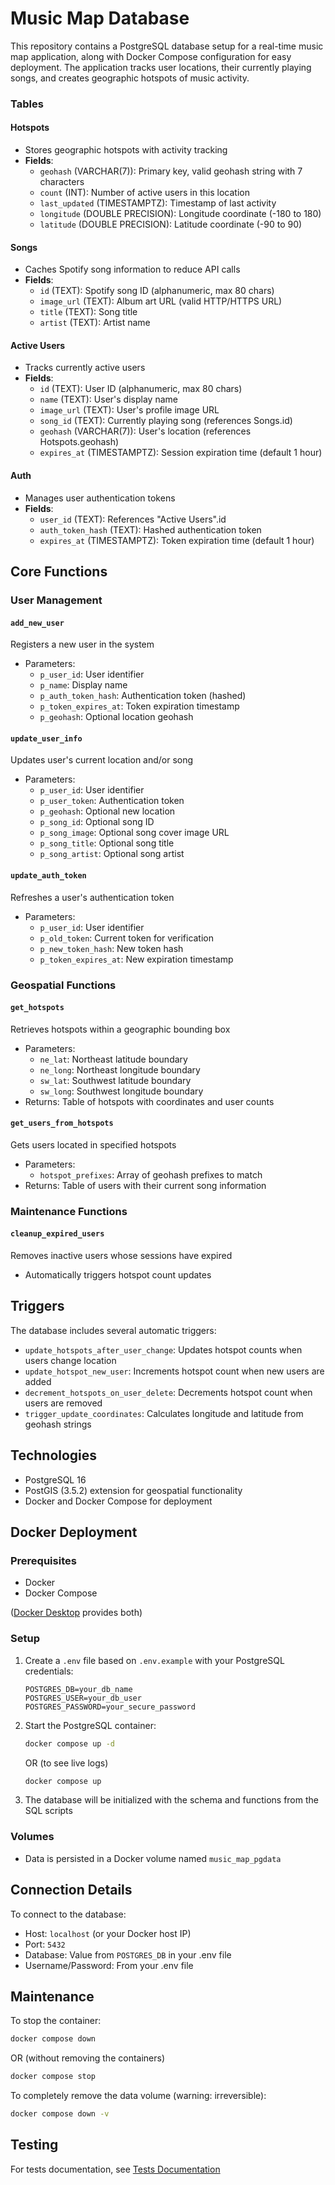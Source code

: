 # Music Map Database

This repository contains a PostgreSQL database setup for a real-time music map application, along with Docker Compose configuration for easy deployment. The application tracks user locations, their currently playing songs, and creates geographic hotspots of music activity.

### Tables

#### Hotspots
- Stores geographic hotspots with activity tracking
- **Fields**:
  - `geohash` (VARCHAR(7)): Primary key, valid geohash string with 7 characters
  - `count` (INT): Number of active users in this location
  - `last_updated` (TIMESTAMPTZ): Timestamp of last activity
  - `longitude` (DOUBLE PRECISION): Longitude coordinate (-180 to 180)
  - `latitude` (DOUBLE PRECISION): Latitude coordinate (-90 to 90)
  
#### Songs
- Caches Spotify song information to reduce API calls
- **Fields**:
  - `id` (TEXT): Spotify song ID (alphanumeric, max 80 chars)
  - `image_url` (TEXT): Album art URL (valid HTTP/HTTPS URL)
  - `title` (TEXT): Song title
  - `artist` (TEXT): Artist name

#### Active Users
- Tracks currently active users
- **Fields**:
  - `id` (TEXT): User ID (alphanumeric, max 80 chars)
  - `name` (TEXT): User's display name
  - `image_url` (TEXT): User's profile image URL
  - `song_id` (TEXT): Currently playing song (references Songs.id)
  - `geohash` (VARCHAR(7)): User's location (references Hotspots.geohash)
  - `expires_at` (TIMESTAMPTZ): Session expiration time (default 1 hour)

#### Auth
- Manages user authentication tokens
- **Fields**:
  - `user_id` (TEXT): References "Active Users".id
  - `auth_token_hash` (TEXT): Hashed authentication token
  - `expires_at` (TIMESTAMPTZ): Token expiration time (default 1 hour)


## Core Functions

### User Management

#### `add_new_user`
Registers a new user in the system
- Parameters:
  - `p_user_id`: User identifier
  - `p_name`: Display name
  - `p_auth_token_hash`: Authentication token (hashed)
  - `p_token_expires_at`: Token expiration timestamp
  - `p_geohash`: Optional location geohash

#### `update_user_info`
Updates user's current location and/or song
- Parameters:
  - `p_user_id`: User identifier
  - `p_user_token`: Authentication token
  - `p_geohash`: Optional new location
  - `p_song_id`: Optional song ID
  - `p_song_image`: Optional song cover image URL
  - `p_song_title`: Optional song title
  - `p_song_artist`: Optional song artist

#### `update_auth_token`
Refreshes a user's authentication token
- Parameters:
  - `p_user_id`: User identifier
  - `p_old_token`: Current token for verification
  - `p_new_token_hash`: New token hash
  - `p_token_expires_at`: New expiration timestamp

### Geospatial Functions

#### `get_hotspots`
Retrieves hotspots within a geographic bounding box
- Parameters:
  - `ne_lat`: Northeast latitude boundary
  - `ne_long`: Northeast longitude boundary
  - `sw_lat`: Southwest latitude boundary
  - `sw_long`: Southwest longitude boundary
- Returns: Table of hotspots with coordinates and user counts

#### `get_users_from_hotspots`
Gets users located in specified hotspots
- Parameters:
  - `hotspot_prefixes`: Array of geohash prefixes to match
- Returns: Table of users with their current song information

### Maintenance Functions

#### `cleanup_expired_users`
Removes inactive users whose sessions have expired
- Automatically triggers hotspot count updates

## Triggers

The database includes several automatic triggers:

- `update_hotspots_after_user_change`: Updates hotspot counts when users change location
- `update_hotspot_new_user`: Increments hotspot count when new users are added
- `decrement_hotspots_on_user_delete`: Decrements hotspot count when users are removed
- `trigger_update_coordinates`: Calculates longitude and latitude from geohash strings


## Technologies
- PostgreSQL 16
- PostGIS (3.5.2) extension for geospatial functionality
- Docker and Docker Compose for deployment

## Docker Deployment

### Prerequisites
- Docker
- Docker Compose

([Docker Desktop](https://www.docker.com/products/docker-desktop/) provides both)

### Setup

1. Create a `.env` file based on `.env.example` with your PostgreSQL credentials:
   ```
   POSTGRES_DB=your_db_name
   POSTGRES_USER=your_db_user
   POSTGRES_PASSWORD=your_secure_password
   ```

2. Start the PostgreSQL container:
   ```bash
   docker compose up -d
   ```

   OR (to see live logs)
   ```bash
   docker compose up
   ```

3. The database will be initialized with the schema and functions from the SQL scripts

### Volumes
- Data is persisted in a Docker volume named `music_map_pgdata`

## Connection Details

To connect to the database:
- Host: `localhost` (or your Docker host IP)
- Port: `5432`
- Database: Value from `POSTGRES_DB` in your .env file
- Username/Password: From your .env file

## Maintenance

To stop the container:
```bash
docker compose down
```
OR (without removing the containers)
```bash
docker compose stop
```

To completely remove the data volume (warning: irreversible):
```bash
docker compose down -v
```

## Testing
For tests documentation, see [Tests Documentation](/database/tests/README.md)
